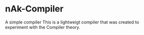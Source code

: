 # nAk-Compiler
A simple compiler 
This is a lightweigt compiler that was created to experiment with the Compiler theory.
